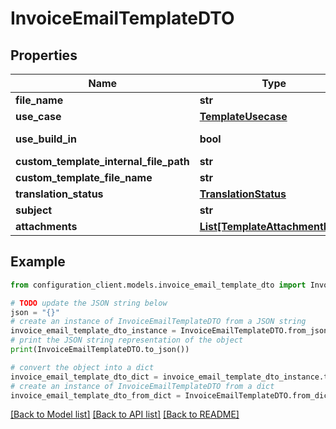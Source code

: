 # InvoiceEmailTemplateDTO


## Properties

Name | Type | Description | Notes
------------ | ------------- | ------------- | -------------
**file_name** | **str** |  | [optional] 
**use_case** | [**TemplateUsecase**](TemplateUsecase.md) |  | [optional] 
**use_build_in** | **bool** |  | [optional] [readonly] 
**custom_template_internal_file_path** | **str** |  | [optional] 
**custom_template_file_name** | **str** |  | [optional] 
**translation_status** | [**TranslationStatus**](TranslationStatus.md) |  | [optional] 
**subject** | **str** |  | [optional] 
**attachments** | [**List[TemplateAttachmentDTO]**](TemplateAttachmentDTO.md) |  | [optional] 

## Example

```python
from configuration_client.models.invoice_email_template_dto import InvoiceEmailTemplateDTO

# TODO update the JSON string below
json = "{}"
# create an instance of InvoiceEmailTemplateDTO from a JSON string
invoice_email_template_dto_instance = InvoiceEmailTemplateDTO.from_json(json)
# print the JSON string representation of the object
print(InvoiceEmailTemplateDTO.to_json())

# convert the object into a dict
invoice_email_template_dto_dict = invoice_email_template_dto_instance.to_dict()
# create an instance of InvoiceEmailTemplateDTO from a dict
invoice_email_template_dto_from_dict = InvoiceEmailTemplateDTO.from_dict(invoice_email_template_dto_dict)
```
[[Back to Model list]](../README.md#documentation-for-models) [[Back to API list]](../README.md#documentation-for-api-endpoints) [[Back to README]](../README.md)


